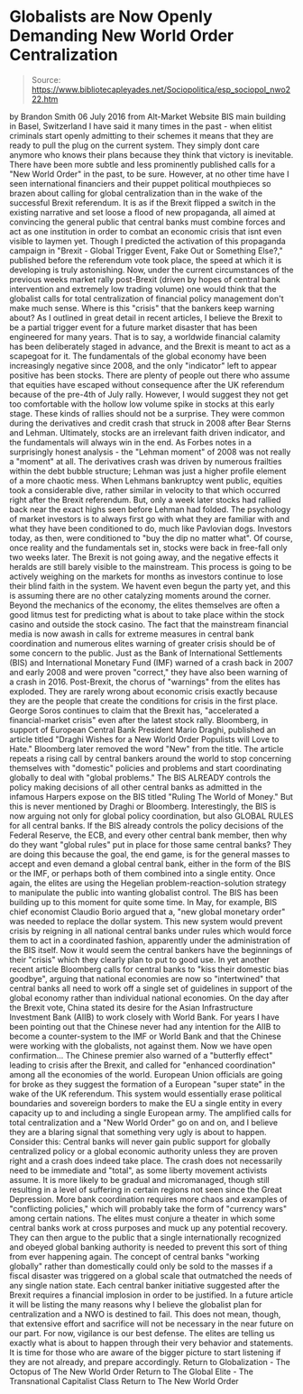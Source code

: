# Globalists are Now Openly Demanding New World Order Centralization

> Source: https://www.bibliotecapleyades.net/Sociopolitica/esp_sociopol_nwo222.htm

by Brandon Smith 06 July 2016 from Alt-Market Website
BIS main building
in Basel, Switzerland
I have said it many times in the past - when elitist criminals start openly admitting to their schemes it means that they are ready to pull the plug on the current system.
They simply dont care anymore who knows their plans because they think that victory is inevitable. There have been more subtle and less prominently published calls for a "New World Order" in the past, to be sure.
However, at no other time have I seen international financiers and their puppet political mouthpieces so brazen about calling for global centralization than in the wake of the successful Brexit referendum.
It is as if the Brexit flipped a switch in the existing narrative and set loose a flood of new propaganda, all aimed at convincing the general public that central banks must combine forces and act as one institution in order to combat an economic crisis that isnt even visible to laymen yet. Though I predicted the activation of this propaganda campaign in "Brexit - Global Trigger Event, Fake Out or Something Else?," published before the referendum vote took place, the speed at which it is developing is truly astonishing.
Now, under the current circumstances of the previous weeks market rally post-Brexit (driven by hopes of central bank intervention and extremely low trading volume) one would think that the globalist calls for total centralization of financial policy management don't make much sense. Where is this "crisis" that the bankers keep warning about?
As I outlined in great detail in recent articles, I believe the Brexit to be a partial trigger event for a future market disaster that has been engineered for many years. That is to say, a worldwide financial calamity has been deliberately staged in advance, and the Brexit is meant to act as a scapegoat for it.
The fundamentals of the global economy have been increasingly negative since 2008, and the only "indicator" left to appear positive has been stocks.
There are plenty of people out there who assume that equities have escaped without consequence after the UK referendum because of the pre-4th of July rally. However, I would suggest they not get too comfortable with the hollow low volume spike in stocks at this early stage.
These kinds of rallies should not be a surprise.
They were common during the derivatives and credit crash that struck in 2008 after Bear Sterns and Lehman. Ultimately, stocks are an irrelevant faith driven indicator, and the fundamentals will always win in the end.
As Forbes notes in a surprisingly honest analysis - the "Lehman moment" of 2008 was not really a "moment" at all.
The derivatives crash was driven by numerous frailties within the debt bubble structure; Lehman was just a higher profile element of a more chaotic mess. When Lehmans bankruptcy went public, equities took a considerable dive, rather similar in velocity to that which occurred right after the Brexit referendum.
But, only a week later stocks had rallied back near the exact highs seen before Lehman had folded.
The psychology of market investors is to always first go with what they are familiar with and what they have been conditioned to do, much like Pavlovian dogs. Investors today, as then, were conditioned to "buy the dip no matter what". Of course, once reality and the fundamentals set in, stocks were back in free-fall only two weeks later.
The Brexit is not going away, and the negative effects it heralds are still barely visible to the mainstream. This process is going to be actively weighing on the markets for months as investors continue to lose their blind faith in the system. We havent even begun the party yet, and this is assuming there are no other catalyzing moments around the corner.
Beyond the mechanics of the economy, the elites themselves are often a good litmus test for predicting what is about to take place within the stock casino and outside the stock casino.
The fact that the mainstream financial media is now awash in calls for extreme measures in central bank coordination and numerous elites warning of greater crisis should be of some concern to the public.
Just as the Bank of International Settlements (BIS) and International Monetary Fund (IMF) warned of a crash back in 2007 and early 2008 and were proven "correct," they have also been warning of a crash in 2016.
Post-Brexit, the chorus of "warnings" from the elites has exploded. They are rarely wrong about economic crisis exactly because they are the people that create the conditions for crisis in the first place.
George Soros continues to claim that the Brexit has,
"accelerated a financial-market crisis" even after the latest stock rally.
Bloomberg, in support of European Central Bank President Mario Draghi, published an article titled "Draghi Wishes for a New World Order Populists will Love to Hate."
Bloomberg later removed the word "New" from the title.
The article repeats a rising call by central bankers around the world to stop concerning themselves with "domestic" policies and problems and start coordinating globally to deal with "global problems."
The BIS ALREADY controls the policy making decisions of all other central banks as admitted in the infamous Harpers expose on the BIS titled "Ruling The World of Money."
But this is never mentioned by Draghi or Bloomberg.
Interestingly, the BIS is now arguing not only for global policy coordination, but also GLOBAL RULES for all central banks.
If the BIS already controls the policy decisions of the Federal Reserve, the ECB, and every other central bank member, then why do they want "global rules" put in place for those same central banks?
They are doing this because the goal, the end game, is for the general masses to accept and even demand a global central bank, either in the form of the BIS or the IMF, or perhaps both of them combined into a single entity.
Once again, the elites are using the Hegelian problem-reaction-solution strategy to manipulate the public into wanting globalist control.
The BIS has been building up to this moment for quite some time.
In May, for example, BIS chief economist Claudio Borio argued that a,
"new global monetary order" was needed to replace the dollar system.
This new system would prevent crisis by reigning in all national central banks under rules which would force them to act in a coordinated fashion, apparently under the administration of the BIS itself.
Now it would seem the central bankers have the beginnings of their "crisis" which they clearly plan to put to good use.
In yet another recent article Bloomberg calls for central banks to "kiss their domestic bias goodbye", arguing that national economies are now so "intertwined" that central banks all need to work off a single set of guidelines in support of the global economy rather than individual national economies.
On the day after the Brexit vote, China stated its desire for the Asian Infrastructure Investment Bank (AIIB) to work closely with World Bank.
For years I have been pointing out that the Chinese never had any intention for the AIIB to become a counter-system to the IMF or World Bank and that the Chinese were working with the globalists, not against them.
Now we have open confirmation...
The Chinese premier also warned of a "butterfly effect" leading to crisis after the Brexit, and called for "enhanced coordination" among all the economies of the world.
European Union officials are going for broke as they suggest the formation of a European "super state" in the wake of the UK referendum.
This system would essentially erase political boundaries and sovereign borders to make the EU a single entity in every capacity up to and including a single European army.
The amplified calls for total centralization and a "New World Order" go on and on, and I believe they are a blaring signal that something very ugly is about to happen.
Consider this:
Central banks will never gain public support for globally centralized policy or a global economic authority unless they are proven right and a crash does indeed take place.
The crash does not necessarily need to be immediate and "total", as some liberty movement activists assume. It is more likely to be gradual and micromanaged, though still resulting in a level of suffering in certain regions not seen since the Great Depression.
More bank coordination requires more chaos and examples of "conflicting policies," which will probably take the form of "currency wars" among certain nations. The elites must conjure a theater in which some central banks work at cross purposes and muck up any potential recovery.
They can then argue to the public that a single internationally recognized and obeyed global banking authority is needed to prevent this sort of thing from ever happening again.
The concept of central banks "working globally" rather than domestically could only be sold to the masses if a fiscal disaster was triggered on a global scale that outmatched the needs of any single nation state.
Each central banker initiative suggested after the Brexit requires a financial implosion in order to be justified.
In a future article it will be listing the many reasons why I believe the globalist plan for centralization and a NWO is destined to fail.
This does not mean, though, that extensive effort and sacrifice will not be necessary in the near future on our part. For now, vigilance is our best defense. The elites are telling us exactly what is about to happen through their very behavior and statements.
It is time for those who are aware of the bigger picture to start listening if they are not already, and prepare accordingly.
Return to Globalization - The Octopus of The New World Order
Return to The Global Elite - The Transnational Capitalist Class
Return to The New World Order
